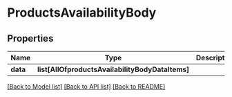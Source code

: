 # ProductsAvailabilityBody

## Properties
Name | Type | Description | Notes
------------ | ------------- | ------------- | -------------
**data** | **list[AllOfproductsAvailabilityBodyDataItems]** |  | 

[[Back to Model list]](../README.md#documentation-for-models) [[Back to API list]](../README.md#documentation-for-api-endpoints) [[Back to README]](../README.md)

